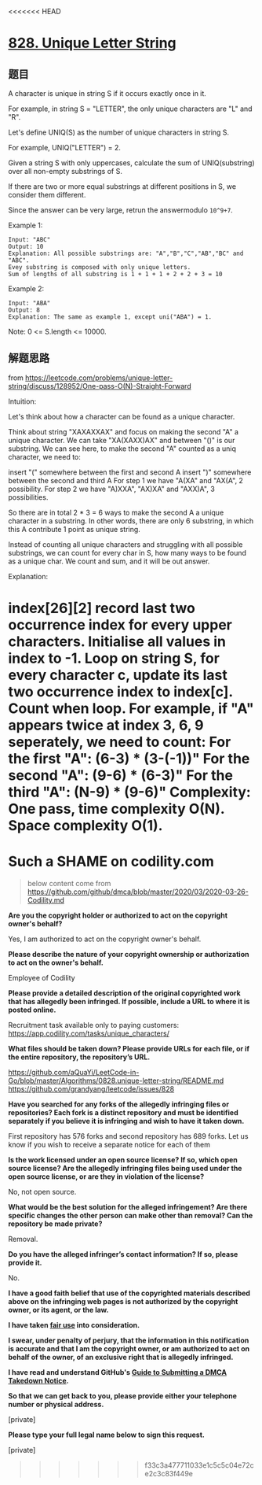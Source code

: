 <<<<<<< HEAD
# [828. Unique Letter String](https://leetcode.com/problems/unique-letter-string/)

## 题目

A character is unique in string S if it occurs exactly once in it.

For example, in string S = "LETTER", the only unique characters are "L" and "R".

Let's define UNIQ(S) as the number of unique characters in string S.

For example, UNIQ("LETTER") = 2.

Given a string S with only uppercases, calculate the sum of UNIQ(substring) over all non-empty substrings of S.

If there are two or more equal substrings at different positions in S, we consider them different.

Since the answer can be very large, retrun the answermodulo `10^9+7`.

Example 1:

```text
Input: "ABC"
Output: 10
Explanation: All possible substrings are: "A","B","C","AB","BC" and "ABC".
Evey substring is composed with only unique letters.
Sum of lengths of all substring is 1 + 1 + 1 + 2 + 2 + 3 = 10
```

Example 2:

```text
Input: "ABA"
Output: 8
Explanation: The same as example 1, except uni("ABA") = 1.
```

Note: 0 <= S.length <= 10000.

## 解题思路

from <https://leetcode.com/problems/unique-letter-string/discuss/128952/One-pass-O(N)-Straight-Forward>

Intuition:

Let's think about how a character can be found as a unique character.

Think about string "XAXAXXAX" and focus on making the second "A" a unique character.
We can take "XA(XAXX)AX" and between "()" is our substring.
We can see here, to make the second "A" counted as a uniq character, we need to:

insert "(" somewhere between the first and second A
insert ")" somewhere between the second and third A
For step 1 we have "A(XA" and "AX(A", 2 possibility.
For step 2 we have "A)XXA", "AX)XA" and "AXX)A", 3 possibilities.

So there are in total 2 * 3 = 6 ways to make the second A a unique character in a substring.
In other words, there are only 6 substring, in which this A contribute 1 point as unique string.

Instead of counting all unique characters and struggling with all possible substrings,
we can count for every char in S, how many ways to be found as a unique char.
We count and sum, and it will be out answer.

Explanation:

index[26][2] record last two occurrence index for every upper characters.
Initialise all values in index to -1.
Loop on string S, for every character c, update its last two occurrence index to index[c].
Count when loop. For example, if "A" appears twice at index 3, 6, 9 seperately, we need to count:
For the first "A": (6-3) * (3-(-1))"
For the second "A": (9-6) * (6-3)"
For the third "A": (N-9) * (9-6)"
Complexity:
One pass, time complexity O(N).
Space complexity O(1).
=======
# Such a SHAME on codility.com

> below content come from https://github.com/github/dmca/blob/master/2020/03/2020-03-26-Codility.md

**Are you the copyright holder or authorized to act on the copyright owner's behalf?**

Yes, I am authorized to act on the copyright owner's behalf.

**Please describe the nature of your copyright ownership or authorization to act on the owner's behalf.**

Employee of Codility

**Please provide a detailed description of the original copyrighted work that has allegedly been infringed. If possible, include a URL to where it is posted online.**

Recruitment task available only to paying customers:
https://app.codility.com/tasks/unique_characters/

**What files should be taken down? Please provide URLs for each file, or if the entire repository, the repository’s URL.**

https://github.com/aQuaYi/LeetCode-in-Go/blob/master/Algorithms/0828.unique-letter-string/README.md
https://github.com/grandyang/leetcode/issues/828

**Have you searched for any forks of the allegedly infringing files or repositories? Each fork is a distinct repository and must be identified separately if you believe it is infringing and wish to have it taken down.**

First repository has 576 forks and second repository has 689 forks. Let us know if you wish to receive a separate notice for each of them

**Is the work licensed under an open source license? If so, which open source license? Are the allegedly infringing files being used under the open source license, or are they in violation of the license?**

No, not open source.

**What would be the best solution for the alleged infringement? Are there specific changes the other person can make other than removal? Can the repository be made private?**

Removal.

**Do you have the alleged infringer’s contact information? If so, please provide it.**

No.

**I have a good faith belief that use of the copyrighted materials described above on the infringing web pages is not authorized by the copyright owner, or its agent, or the law.**

**I have taken <a href="https://www.lumendatabase.org/topics/22">fair use</a> into consideration.**

**I swear, under penalty of perjury, that the information in this notification is accurate and that I am the copyright owner, or am authorized to act on behalf of the owner, of an exclusive right that is allegedly infringed.**

**I have read and understand GitHub's <a href="https://help.github.com/articles/guide-to-submitting-a-dmca-takedown-notice/">Guide to Submitting a DMCA Takedown Notice</a>.**

**So that we can get back to you, please provide either your telephone number or physical address.**

[private]

**Please type your full legal name below to sign this request.**

[private]
>>>>>>> f33c3a477711033e1c5c5c04e72ce2c3c83f449e
